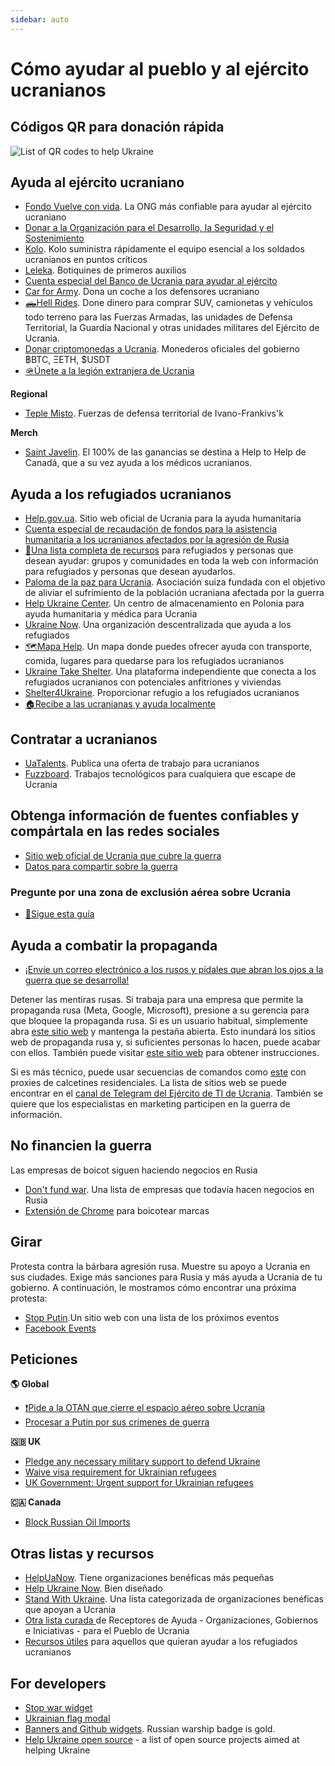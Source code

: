 ```yaml
---
sidebar: auto
---
```

# Cómo ayudar al pueblo y al ejército ucranianos
## Códigos QR para donación rápida

![List of QR codes to help Ukraine](https://cdn.earthroulette.com/help-ukraine/QR.png)

## Ayuda al ejército ucraniano
  - [Fondo Vuelve con vida](https://savelife.in.ua/en/donate/). La ONG más confiable para ayudar al ejército ucraniano
  - [Donar a la Organización para el Desarrollo, la Seguridad y el Sostenimiento](https://odss.ee/blog/help-ukraine)
  - [Kolo](https://koloua.com/en/). Kolo suministra rápidamente el equipo esencial a los soldados ucranianos en puntos críticos
  - [Leleka](https://leleka.care/). Botiquines de primeros auxilios
  - [Cuenta especial del Banco de Ucrania para ayudar al ejército](https://bank.gov.ua/en/news/all/natsionalniy-bank-vidkriv-spetsrahunok-dlya-zboru-koshtiv-na-potrebi-armiyi)
  - [Car for Army](https://www.carforarmy.in.ua/). Dona un coche a los defensores ucraniano
  - [🛻Hell Rides](https://pekelnitachky.com/en). Done dinero para comprar SUV, camionetas y vehículos todo terreno para las Fuerzas Armadas, las unidades de Defensa Territorial, la Guardia Nacional y otras unidades militares del Ejército de Ucrania.
  - [Donar criptomonedas a Ucrania](https://twitter.com/Ukraine/status/1497594592438497282). Monederos oficiales del gobierno ฿BTC, ΞETH, $USDT
  - [🪖Únete a la legión extranjera de Ucrania](https://www.ukrinform.net/rubric-ato/3415272-how-to-join-international-legion-to-defend-ukraine-algorithm.html)


**Regional**
- [Teple Misto](https://warm.if.ua/uk/projects/support_for_the_territorial_defense_forces). Fuerzas de defensa territorial de Ivano-Frankivs'k

**Merch**
- [Saint Javelin](https://www.saintjavelin.com/). El 100% de las ganancias se destina a Help to Help de Canadá, que a su vez ayuda a los médicos ucranianos.

## Ayuda a los refugiados ucranianos
- [Help.gov.ua](https://help.gov.ua/en). Sitio web oficial de Ucrania para la ayuda humanitaria
- [Cuenta especial de recaudación de fondos para la asistencia humanitaria a los ucranianos afectados por la agresión de Rusia](https://bank.gov.ua/en/news/all/natsionalniy-bank-vidkriv-rahunok-dlya-gumanitarnoyi-dopomogi-ukrayintsyam-postrajdalim-vid-rosiyskoyi-agresiyi)
- [📄Una lista completa de recursos](https://docs.google.com/document/d/e/2PACX-1vTjRW9pjBPA9lBjZDm6FOH1EXrxRMrnHkYnkjdZ15DjEUamyOd3nNVW47jyBHo5rKHcvF73xbmURthV/pub) para refugiados y personas que desean ayudar: grupos y comunidades en toda la web con información para refugiados y personas que desean ayudarlos.
- [Paloma de la paz para Ucrania](https://www.doveofpeace.ch/en). Asociación suiza fundada con el objetivo de aliviar el sufrimiento de la población ucraniana afectada por la guerra
- [Help Ukraine Center](https://helpukraine.center/). Un centro de almacenamiento en Polonia para ayuda humanitaria y médica para Ucrania
- [Ukraine Now](https://www.ukrainenow.org/#googtrans(uk|en)). Una organización descentralizada que ayuda a los refugiados
- [🗺️Mapa Help](https://mapahelp.me/). Un mapa donde puedes ofrecer ayuda con transporte, comida, lugares para quedarse para los refugiados ucranianos
- [Ukraine Take Shelter](https://www.ukrainetakeshelter.com/). Una plataforma independiente que conecta a los refugiados ucranianos con potenciales anfitriones y viviendas
- [Shelter4Ukraine](https://sites.google.com/view/shelterforukraine/home). Proporcionar refugio a los refugiados ucranianos
- [🏠Recibe a las ucranianas y ayuda localmente](https://supportukrainenow.org/refuge-for-ukrainians)


## Contratar a ucranianos
- [UaTalents](https://www.uatalents.com/). Publica una oferta de trabajo para ucranianos
- [Fuzzboard](https://fuzzboard.com/ukraine). Trabajos tecnológicos para cualquiera que escape de Ucrania

## Obtenga información de fuentes confiables y compártala en las redes sociales
- [Sitio web oficial de Ucrania que cubre la guerra](https://war.ukraine.ua/)
- [Datos para compartir sobre la guerra](https://www.weareukraine.info/)
### Pregunte por una zona de exclusión aérea sobre Ucrania
- [📃Sigue esta guía](https://supportukrainenow.org/post-on-social-media/post-1-request-no-fly-zone)


## Ayuda a combatir la propaganda
- [¡Envíe un correo electrónico a los rusos y pídales que abran los ojos a la guerra que se desarrolla!](https://mail2ru.org/)

Detener las mentiras rusas. Si trabaja para una empresa que permite la propaganda rusa (Meta, Google, Microsoft), presione a su gerencia para que bloquee la propaganda rusa. Si es un usuario habitual, simplemente abra [este sitio web](https://www.stop-russian-propaganda.com/) y mantenga la pestaña abierta. Esto inundará los sitios web de propaganda rusa y, si suficientes personas lo hacen, puede acabar con ellos. También puede visitar [este sitio web](https://arriven.github.io/db1000n/) para obtener instrucciones.

Si es más técnico, puede usar secuencias de comandos como [este](https://github.com/MHProDev/MHDDoS) con proxies de calcetines residenciales. La lista de sitios web se puede encontrar en el [canal de Telegram del Ejército de TI de Ucrania](https://t.me/itarmyofukraine2022). También se quiere que los especialistas en marketing participen en la guerra de información.

## No financien la guerra
Las empresas de boicot siguen haciendo negocios en Rusia
- [Don't fund war](https://www.dontfundwar.com/). Una lista de empresas que todavía hacen negocios en Rusia
- [Extensión de Chrome](https://github.com/petrussola/boycott-brands-supporting-war) para boicotear marcas

## Girar
Protesta contra la bárbara agresión rusa. Muestre su apoyo a Ucrania en sus ciudades. Exige más sanciones para Rusia y más ayuda a Ucrania de tu gobierno.
A continuación, le mostramos cómo encontrar una próxima protesta:
- [Stop Putin](https://www.stopputin.net/).Un sitio web con una lista de los próximos eventos
- [Facebook Events](https://www.facebook.com/search/events/?q=ukraine)


## Peticiones
**🌎 Global**
- [❗Pide a la OTAN que cierre el espacio aéreo sobre Ucrania](https://www.openpetition.eu/petition/online/people-around-the-world-ask-nato-to-close-the-airspace-over-ukraine)
- [Procesar a Putin por sus crímenes de guerra](https://secure.avaaz.org/campaign/en/prosecute_putin_loc/?twi)

**🇬🇧 UK**
- [Pledge any necessary military support to defend Ukraine](https://petition.parliament.uk/petitions/607314)
- [Waive visa requirement for Ukrainian refugees](https://petition.parliament.uk/petitions/609530)
- [UK Government: Urgent support for Ukrainian refugees](https://www.change.org/p/10downingstreet-urgent-support-for-ukrainian-refugees)

**🇨🇦 Canada**
- [Block Russian Oil Imports](https://www.albertainstitute.ca/stand_with_ukraine_and_block_russian_oil)

## Otras listas y recursos
- [HelpUaNow](https://www.helpuanow.org/). Tiene organizaciones benéficas más pequeñas
- [Help Ukraine Now](https://helpukrainenow.info/). Bien diseñado
- [Stand With Ukraine](https://standforukraine.com/). Una lista categorizada de organizaciones benéficas que apoyan a Ucrania
- [Otra lista curada ](https://github.com/dkuznetsov/help-ukraine) de Receptores de Ayuda - Organizaciones, Gobiernos e Iniciativas - para el Pueblo de Ucrania
- [Recursos útiles](https://github.com/EU-UA-Help/ua-help) para aquellos que quieran ayudar a los refugiados ucranianos

## For developers
- [Stop war widget](https://github.com/ukraine-not-war/stop-war)
- [Ukrainian flag modal](https://github.com/hejny/Ukraine)
- [Banners and Github widgets](https://github.com/vshymanskyy/StandWithUkraine). Russian warship badge is gold.
- [Help Ukraine open source](https://github.com/petrussola/help-ukraine-open-source) - a list of open source projects aimed at helping Ukraine

